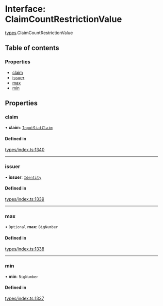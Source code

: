 # Interface: ClaimCountRestrictionValue

[types](../wiki/types).ClaimCountRestrictionValue

## Table of contents

### Properties

- [claim](../wiki/types.ClaimCountRestrictionValue#claim)
- [issuer](../wiki/types.ClaimCountRestrictionValue#issuer)
- [max](../wiki/types.ClaimCountRestrictionValue#max)
- [min](../wiki/types.ClaimCountRestrictionValue#min)

## Properties

### claim

• **claim**: [`InputStatClaim`](../wiki/types#inputstatclaim)

#### Defined in

[types/index.ts:1340](https://github.com/PolymeshAssociation/polymesh-sdk/blob/16e8c2ca/src/types/index.ts#L1340)

___

### issuer

• **issuer**: [`Identity`](../wiki/api.entities.Identity.Identity)

#### Defined in

[types/index.ts:1339](https://github.com/PolymeshAssociation/polymesh-sdk/blob/16e8c2ca/src/types/index.ts#L1339)

___

### max

• `Optional` **max**: `BigNumber`

#### Defined in

[types/index.ts:1338](https://github.com/PolymeshAssociation/polymesh-sdk/blob/16e8c2ca/src/types/index.ts#L1338)

___

### min

• **min**: `BigNumber`

#### Defined in

[types/index.ts:1337](https://github.com/PolymeshAssociation/polymesh-sdk/blob/16e8c2ca/src/types/index.ts#L1337)
